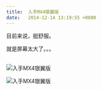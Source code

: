 ```yaml
---
title:  入手MX4银翼版
date:   2014-12-14 13:19:55 +0800
---
```


目前来说，挺舒服。

就是屏幕太大了。。。<br />&nbsp;

![入手MX4银翼版](https://data.yunbin.xyz/blog/2014/12/201412141319551418534395.jpg)

![入手MX4银翼版](https://data.yunbin.xyz/blog/2014/12/201412141319591418534399.jpg)

<!--130-->

